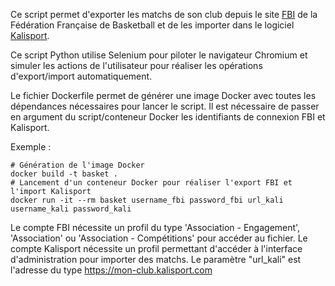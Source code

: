 Ce script permet d'exporter les matchs de son club depuis le site [FBI](https://extranet.ffbb.com/fbi/) de la Fédération Française de Basketball et de les importer dans le logiciel [Kalisport](https://www.kalisport.com).

Ce script Python utilise Selenium pour piloter le navigateur Chromium et simuler les actions de l'utilisateur pour réaliser les opérations d'export/import automatiquement.

Le fichier Dockerfile permet de générer une image Docker avec toutes les dépendances nécessaires pour lancer le script.
Il est nécessaire de passer en argument du script/conteneur Docker les identifiants de connexion FBI et Kalisport.

Exemple :
```
# Génération de l'image Docker
docker build -t basket .
# Lancement d'un conteneur Docker pour réaliser l'export FBI et l'import Kalisport
docker run -it --rm basket username_fbi password_fbi url_kali username_kali password_kali
```

Le compte FBI nécessite un profil du type 'Association - Engagement', 'Association' ou 'Association - Compétitions' pour accéder au fichier.
Le compte Kalisport nécessite un profil permettant d'accéder à l'interface d'administration pour importer des matchs.
Le paramètre "url_kali" est l'adresse du type https://mon-club.kalisport.com
